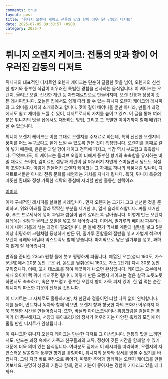 ```yaml
---
comments: true
layout: post
title: "튀니지 오렌지 케이크 전통의 맛과 향이 어우러진 감동의 디저트"
date: 2025-07-05 09:30:57 +0900
category: 2025-7
---
```


# 튀니지 오렌지 케이크: 전통의 맛과 향이 어우러진 감동의 디저트

튀니지의 대표적인 디저트인 오렌지 케이크는 단순히 달콤한 맛을 넘어, 오렌지의 신선한 향기와 풍부한 식감이 어우러진 특별한 경험을 선사하는 음식입니다. 이 케이크는 오렌지, 올리브 오일, 신선한 계란 등 자연재료만으로 만들어지며, 오랜 전통과 정성이 깃든 레시피입니다. 오늘은 집에서도 쉽게 따라 할 수 있는 튀니지 오렌지 케이크의 레시피와 그 의미를 자세히 소개하려고 합니다. 맛이 깊이 배어나올 뿐만 아니라, 만들기 과정에서도 쉽고 재미를 느낄 수 있어, 디저트로서의 가치를 높이고 있죠. 이 글을 통해 여러분은 튀니지의 맛을 집에서도 재현하는 방법, 그리고 그 특별한 이야기까지 함께 배워가실 수 있습니다.

튀니지 오렌지 케이크는 이름 그대로 오렌지를 주재료로 하는데, 특히 신선한 오렌지의 풍미를 어느 누구보다도 짙게 느낄 수 있도록 만든 것이 특징입니다. 오렌지를 통째로 갈아 넣기 때문에, 은은한 과일 향이 케이크 전역에 퍼지고, 식감 역시 부드럽고 촉촉합니다. 무엇보다도, 이 케이크는 올리브 오일이 더해져 풍부한 향기와 촉촉함을 유지하는 비밀 재료로 쓰이며, 감미료인 설탕과 계란이 잘 어우러져 자연게 스며들면서 당도도 적절히 조절됩니다. 이렇게 만들어진 오렌지 케이크는 그 자체로 하나의 작품처럼 빛나며, 디저트로서뿐만 아니라 전통 문화를 체험하는 가치를 지니게 됩니다. 특히, 튀니지 특유의 따뜻한 환대와 정성 가득한 식탁의 중심에 자리할 만한 훌륭한 선택이죠.

[이미지](https://www.themealdb.com/images/media/meals/y4jpgq1560459207.jpg)

이제 구체적인 레시피를 살펴볼 차례입니다. 먼저 오렌지는 크기가 크고 신선한 것을 준비하고, 위와 아래를 잘라 딱딱한 부분을 제거한 후, 얇게 슬라이스합니다. 씨를 제거한 후, 푸드 프로세서에 넣어 과일과 껍질이 곱게 갈리도록 갈아줍니다. 이렇게 만든 오렌지 퓨레에는 설탕과 올리브 오일을 넣고 잘 섞어줍니다. 이어서, 밀가루와 베이킹 파우더는 체에 내어 기름과 섞는 과정이 필요합니다. 큰 볼에 전기 믹서로 계란과 설탕을 넣고 5분 이상 휘핑하여 크림처럼 풍성하게 만든 뒤, 밀가루 혼합물의 절반을 넣고 가볍게 섞으며 오렌지 퓨레와 바닐라 익스트랙도 함께 넣습니다. 마지막으로 남은 밀가루를 넣고, 과하지 않게 잘 섞어줍니다.

반죽을 준비한 23cm 원형 틀에 붓고 평평하게 펴줍니다. 예열된 오븐(섭씨 190도, 가스 5단계)에서 20분 동안 구운 뒤, 온도를 낮춰(섭씨 160도, 가스 2단계) 다시 30분 동안 구워줍니다. 이때, 꼬치 테스트를 하여 깨끗하게 나오면 완성입니다. 케이크는 오븐에서 꺼내 와이어 랙 위에 식혀주면 됩니다. 이렇게 만든 오렌지 케이크는 겉은 살짝 노릇노릇하면서도 촉촉하고, 속은 부드럽고 풍부한 오렌지 향이 가득 퍼져 있어, 한 입 먹는 순간 튀니지의 따스한 기운이 전해질 것입니다.

이 디저트는 그 자체로도 훌륭하지만, 차 한잔과 곁들이면 더할 나위 없이 완벽합니다. 예를 들어, 민트차나 녹차와 함께 먹으면, 오렌지 향과 향긋한 차의 조화가 어우러져 더욱 특별한 시간을 만들어줍니다. 또한, 바닐라 아이스크림이나 휘핑크림을 곁들이면 풍미가 더 풍부해지고, 서양과 북아프리카의 정서가 어우러지는 다양한 축제와 모임에 어울릴 만한 디저트가 완성됩니다.

이 유니크한 튀니지 오렌지 케이크는 단순한 디저트 그 이상입니다. 전통의 맛을 느끼면서도, 만드는 과정 속에서 가족과 친구들과의 교류, 정성이 깃든 시간을 함께할 수 있기 때문에 더욱 의미 있는 음식입니다. 여러분도 집에서 이 레시피를 따라하며, 오렌지의 자연스러운 달콤함과 풍부한 향기를 경험하며, 튀니지의 문화와 정서를 맛볼 수 있기를 바랍니다. 그럼 지금 바로 주방으로 뛰어가, 따뜻한 추억과 함께하는 오렌지 케이크를 만들어보세요. 분명히 성공의 기쁨과 함께, 괜히 기분이 좋아지는 경험이 기다리고 있을 테니까요.